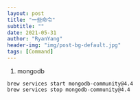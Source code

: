 ```yaml
---
layout: post
title: "一些命令"
subtitle: ""
date: 2021-05-31
author: "RyanYang"
header-img: "img/post-bg-default.jpg"
tags: [Command]
---
```


1. mongodb

```shell
brew services start mongodb-community@4.4
brew services stop mongodb-community@4.4
```

